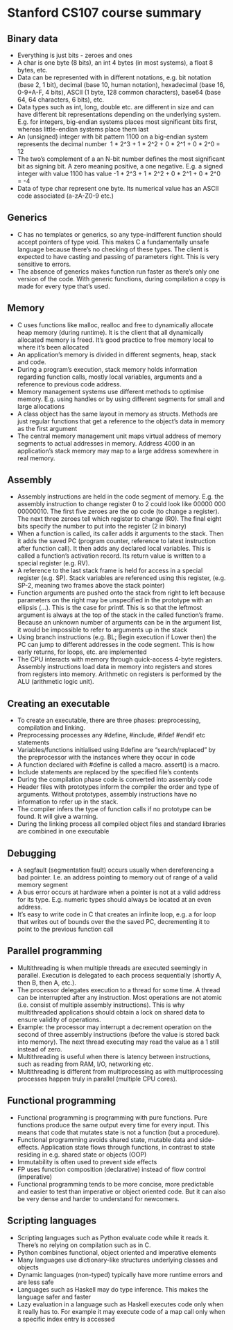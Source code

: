 # Stanford CS107 course summary

## Binary data
- Everything is just bits - zeroes and ones
- A char is one byte (8 bits), an int 4 bytes (in most systems), a float 8 bytes, etc.
- Data can be represented with in different notations, e.g. bit notation (base 2, 1 bit), decimal (base 10, human notation), hexadecimal (base 16, 0-9+A-F, 4 bits), ASCII (1 byte, 128 common characters), base64 (base 64, 64 characters, 6 bits), etc.
- Data types such as int, long, double etc. are different in size and can have different bit representations depending on the underlying system. E.g. for integers, big-endian systems places most significant bits first, whereas little-endian systems place them last
- An (unsigned) integer with bit pattern 1100 on a big-endian system represents the decimal number  1 * 2^3 + 1 * 2^2 + 0 * 2^1 + 0 * 2^0 = 12
- The two’s complement of a an N-bit number defines the most significant bit as signing bit. A zero meaning positive, a one negative. E.g. a signed integer with value 1100 has value -1 * 2^3 + 1 * 2^2 + 0 * 2^1 + 0 * 2^0 = -4
- Data of type char represent one byte. Its numerical value has an ASCII code associated (a-zA-Z0-9 etc.)

## Generics
- C has no templates or generics, so any type-indifferent function should accept pointers of type void. This makes C a fundamentally unsafe language because there’s no checking of these types. The client is expected to have casting and passing of parameters right. This is very sensitive to errors.
- The absence of generics makes function run faster as there’s only one version of the code. With generic functions, during compilation a copy is made for every type that’s used.

## Memory
- C uses functions like malloc, realloc and free to dynamically allocate heap memory (during runtime). It is the client that all dynamically allocated memory is freed. It’s good practice to free memory local to where it’s been allocated
- An application’s memory is divided in different segments, heap, stack and code.
- During a program’s execution, stack memory holds information regarding function calls, mostly local variables, arguments and a reference to previous code address.
- Memory management systems use different methods to optimise memory. E.g. using handles or by using different segments for small and large allocations
- A class object has the same layout in memory as structs. Methods are just regular functions that get a reference to the object’s data in memory as the first argument
- The central memory management unit maps virtual address of memory segments to actual addresses in memory. Address 4000 in an application’s stack memory may map to a large address somewhere in real memory.

## Assembly
- Assembly instructions are held in the code segment of memory. E.g. the assembly instruction to change register 0 to 2 could look like 00000 000 00000010. The first five zeroes are the op code (to change a register). The next three zeroes tell which register to change (R0). The final eight bits specify the number to put into the register (2 in binary)
- When a function is called, its caller adds it arguments to the stack. Then it adds the saved PC (program counter, reference to latest instruction after function call). It then adds any declared local variables. This is called a function’s activation record. Its return value is written to a special register (e.g. RV).
- A reference to the last stack frame is held for access in a special register (e.g. SP). Stack variables are referenced using this register, (e.g. SP-2, meaning two frames above the stack pointer)
- Function arguments are pushed onto the stack from right to left because parameters on the right may be unspecified in the prototype with an ellipsis (…). This is the case for printf. This is so that the leftmost argument is always at the top of the stack in the called function’s frame. Because an unknown number of arguments can be in the argument list, it would be impossible to refer to arguments up in the stack
- Using branch instructions (e.g. BL; Begin execution if Lower then) the PC can jump to different addresses in the code segment. This is how early returns, for loops, etc. are implemented
- The CPU interacts with memory through quick-access 4-byte registers. Assembly instructions load data in memory into registers and stores from registers into memory. Arithmetic on registers is performed by the ALU (arithmetic logic unit).

## Creating an executable
- To create an executable, there are three phases: preprocessing, compilation and linking.
- Preprocessing processes any #define, #include, #ifdef #endif etc statements
- Variables/functions initialised using #define are “search/replaced” by the preprocessor with the instances where they occur in code
- A function declared with #define is called a macro. assert() is a macro.
- Include statements are replaced by the specified file’s contents
- During the compilation phase code is converted into assembly code
- Header files with prototypes inform the compiler the order and type of arguments. Without prototypes, assembly instructions have no information to refer up in the stack.
- The compiler infers the type of function calls if no prototype can be found. It will give a warning.
- During the linking process all compiled object files and standard libraries are combined in one executable

## Debugging
- A segfault (segmentation fault) occurs usually when dereferencing a bad pointer. I.e. an address pointing to memory out of range of a valid memory segment
- A bus error occurs at hardware when a pointer is not at a valid address for its type. E.g. numeric types should always be located at an even address.
- It’s easy to write code in C that creates an infinite loop, e.g. a for loop that writes out of bounds over the the saved PC, decrementing it to point to the previous function call

## Parallel programming
- Multithreading is when multiple threads are executed seemingly in parallel. Execution is delegated to each process sequentially (shortly A, then B, then A, etc.).
- The processor delegates execution to a thread for some time. A thread can be interrupted after any instruction. Most operations are not atomic (i.e. consist of multiple assembly instructions). This is why multithreaded applications should obtain a lock on shared data to ensure validity of operations.
- Example: the processor may interrupt a decrement operation on the second of three assembly instructions (before the value is stored back into memory). The next thread executing may read the value as a 1 still instead of zero.
- Multithreading is useful when there is latency between instructions, such as reading from RAM, I/O, networking etc.
- Multithreading is different from multiprocessing as with multiprocessing processes happen truly in parallel (multiple CPU cores).

## Functional programming
- Functional programming is programming with pure functions. Pure functions produce the same output every time for every input. This means that code that mutates state is not a function (but a procedure).
- Functional programming avoids shared state, mutable data and side-effects. Application state flows through functions, in contrast to state residing in e.g. shared state or objects (OOP)
- Immutability is often used to prevent side effects
- FP uses function composition (declarative) instead of flow control (imperative)
- Functional programming tends to be more concise, more predictable and easier to test than imperative or object oriented code. But it can also be very dense and harder to understand for newcomers.

## Scripting languages
- Scripting languages such as Python evaluate code while it reads it. There’s no relying on compilation such as in C.
- Python combines functional, object oriented and imperative elements
- Many languages use dictionary-like structures underlying classes and objects
- Dynamic languages (non-typed) typically have more runtime errors and are less safe
- Languages such as Haskell may do type inference. This makes the language safer and faster
- Lazy evaluation in a language such as Haskell executes code only when it really has to. For example it may execute code of a map call only when a specific index entry is accessed

